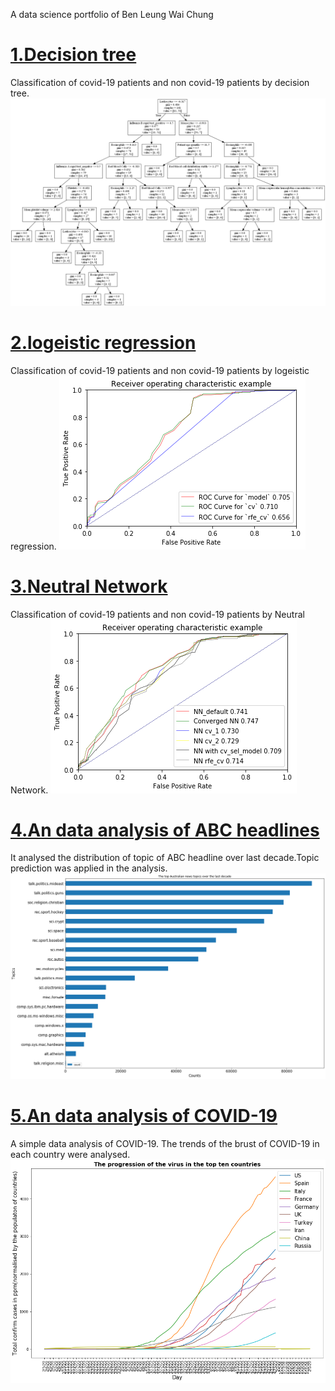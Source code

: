 A data science portfolio of Ben Leung Wai Chung
# [1.Decision tree](https://github.com/Benleung0523/Covid19_prediction/blob/master/Preprocessed_data%20and%20Decision%20tree.ipynb)
Classification of covid-19 patients and non covid-19 patients by decision tree.
![alt text](https://github.com/Benleung0523/Ben-portfolio/blob/master/DT_excluding_missing_values.png?raw=true "Logo Title Text 1")
# [2.logeistic regression](https://github.com/Benleung0523/Covid19_prediction/blob/master/logeistic%20regression.ipynb)
Classification of covid-19 patients and non covid-19 patients by logeistic regression.
![alt text](https://github.com/Benleung0523/Ben-portfolio/blob/master/lr.png?raw=true "Logo Title Text 1")
# [3.Neutral Network](https://github.com/Benleung0523/Covid19_prediction/blob/master/neural%20network.ipynb)
Classification of covid-19 patients and non covid-19 patients by Neutral Network.
![alt text](https://github.com/Benleung0523/Ben-portfolio/blob/master/download.png?raw=true "Logo Title Text 1")
# [4.An data analysis of ABC headlines](https://github.com/Benleung0523/abcheadlines/blob/master/ABC_headlines.ipynb)
It analysed the distribution of topic of ABC headline over last decade.Topic prediction was applied in the analysis.
![alt text](https://github.com/Benleung0523/Ben-portfolio/blob/master/abc.png?raw=true "Logo Title Text 1")
# [5.An data analysis of COVID-19](https://github.com/Benleung0523/covid19/blob/master/Covid19.ipynb)
A simple data analysis of COVID-19. The trends of the brust of COVID-19 in each country were analysed.
![alt text](https://github.com/Benleung0523/Ben-portfolio/blob/master/covidpic.png?raw=true "Logo Title Text 1")

